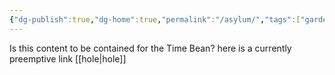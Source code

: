 ```yaml
---
{"dg-publish":true,"dg-home":true,"permalink":"/asylum/","tags":["gardenEntry"],"dgPassFrontmatter":true,"created":"2023-07-22T12:02:36.310+02:00","updated":"2023-07-22T13:36:58.499+02:00"}
---
```



Is this content to be contained for the Time Bean?
here is a currently preemptive link [[hole\|hole]]